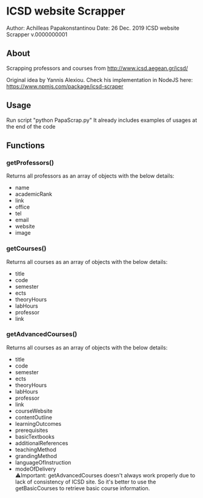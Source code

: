 # ICSD website Scrapper
Author: Achilleas Papakonstantinou
Date: 26 Dec. 2019
ICSD website Scrapper v.0000000001

## About
Scrapping professors and courses from http://www.icsd.aegean.gr/icsd/

Original idea by Yannis Alexiou. 
Check his implementation in NodeJS here: https://www.npmjs.com/package/icsd-scraper

## Usage
Run script "python PapaScrap.py"
It already includes examples of usages at the end of the code

## Functions
### getProfessors()
Returns all professors as an array of objects with the below details:
* name
* academicRank
* link
* office
* tel
* email
* website
* image
### getCourses()
Returns all courses as an array of objects with the below details:
* title
* code
* semester
* ects
* theoryHours
* labHours
* professor
* link
### getAdvancedCourses()
Returns all courses as an array of objects with the below details:
* title
* code
* semester
* ects
* theoryHours
* labHours
* professor
* link
* courseWebsite
* contentOutline
* learningOutcomes
* prerequisites
* basicTextbooks
* additionalReferences
* teachingMethod
* grandingMethod
* languageOfInstruction
* modeOfDelivery
\
⚠️Ιmportant: getAdvancedCourses doesn't always work properly due to lack of consistency of ICSD site. So it's better to use the getBasicCourses to retrieve basic course information.
